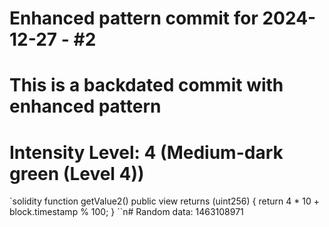 ﻿# Enhanced pattern commit for 2024-12-27 - #2
# This is a backdated commit with enhanced pattern
# Intensity Level: 4 (Medium-dark green (Level 4))
`solidity
function getValue2() public view returns (uint256) {
    return 4 * 10 + block.timestamp % 100;
}
``n# Random data: 1463108971

